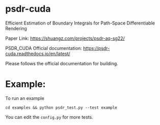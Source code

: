# psdr-cuda
Efficient Estimation of Boundary Integrals for Path-Space Differentiable Rendering

Paper Link: https://shuangz.com/projects/psdr-aq-sg22/

PSDR_CUDA Official documentation: https://psdr-cuda.readthedocs.io/en/latest/

Please follows the official documentation for building.

# Example:

To run an example

```
cd examples && python psdr_test.py --test example
``` 

You can edit the ```config.py``` for more tests.
